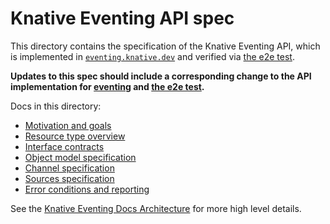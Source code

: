 # Knative Eventing API spec

This directory contains the specification of the Knative Eventing API, which is
implemented in [`eventing.knative.dev`](/pkg/apis/eventing/v1beta1) and verified
via [the e2e test](/test/e2e).

**Updates to this spec should include a corresponding change to the API
implementation for [eventing](/pkg/apis/eventing/v1beta1) and
[the e2e test](/test/e2e).**

Docs in this directory:

- [Motivation and goals](motivation.md)
- [Resource type overview](overview.md)
- [Interface contracts](interfaces.md)
- [Object model specification](spec.md)
- [Channel specification](channel.md)
- [Sources specification](sources.md)
- [Error conditions and reporting](https://knative.dev/docs/serving/spec/knative-api-specification-1.0/#error-signalling)

See the
[Knative Eventing Docs Architecture](https://www.knative.dev/docs/eventing/#architecture)
for more high level details.

<!-- TODO(#498): Update the docs/Architecture page. -->
